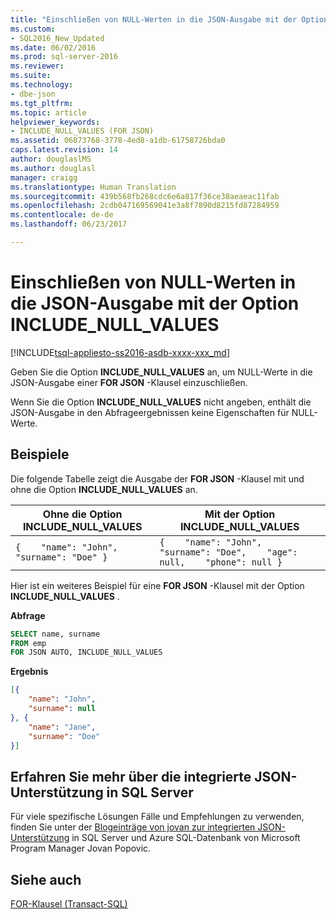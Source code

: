 ```yaml
---
title: "Einschließen von NULL-Werten in die JSON-Ausgabe mit der Option INCLUDE_NULL_VALUES | Microsoft-Dokumentation"
ms.custom:
- SQL2016_New_Updated
ms.date: 06/02/2016
ms.prod: sql-server-2016
ms.reviewer: 
ms.suite: 
ms.technology:
- dbe-json
ms.tgt_pltfrm: 
ms.topic: article
helpviewer_keywords:
- INCLUDE_NULL_VALUES (FOR JSON)
ms.assetid: 06873768-3778-4ed8-a1db-61758726bda0
caps.latest.revision: 14
author: douglaslMS
ms.author: douglasl
manager: craigg
ms.translationtype: Human Translation
ms.sourcegitcommit: 439b568fb268cdc6e6a817f36ce38aeaeac11fab
ms.openlocfilehash: 2cdb047169569041e3a8f7890d8215fd87284959
ms.contentlocale: de-de
ms.lasthandoff: 06/23/2017

---
```

# <a name="include-null-values-in-json---includenullvalues-option"></a>Einschließen von NULL-Werten in die JSON-Ausgabe mit der Option INCLUDE_NULL_VALUES
[!INCLUDE[tsql-appliesto-ss2016-asdb-xxxx-xxx_md](../../includes/tsql-appliesto-ss2016-asdb-xxxx-xxx-md.md)]

  Geben Sie die Option **INCLUDE_NULL_VALUES** an, um NULL-Werte in die JSON-Ausgabe einer **FOR JSON** -Klausel einzuschließen.  
  
 Wenn Sie die Option **INCLUDE_NULL_VALUES** nicht angeben, enthält die JSON-Ausgabe in den Abfrageergebnissen keine Eigenschaften für NULL-Werte.  
  
## <a name="examples"></a>Beispiele  
 Die folgende Tabelle zeigt die Ausgabe der **FOR JSON** -Klausel mit und ohne die Option **INCLUDE_NULL_VALUES** an.  
  
|Ohne die Option **INCLUDE_NULL_VALUES**|Mit der Option **INCLUDE_NULL_VALUES**|  
|--------------------------------------------------|-----------------------------------------------|  
|`{    "name": "John",    "surname": "Doe" }`|`{    "name": "John",    "surname": "Doe",    "age": null,    "phone": null }`|  
  
 Hier ist ein weiteres Beispiel für eine **FOR JSON** -Klausel mit der Option **INCLUDE_NULL_VALUES** .  
  
 **Abfrage**  
  
```sql  
SELECT name, surname  
FROM emp  
FOR JSON AUTO, INCLUDE_NULL_VALUES    
```  
  
 **Ergebnis**  
  
```json  
[{
    "name": "John",
    "surname": null
}, {
    "name": "Jane",
    "surname": "Doe"
}] 
```  

## <a name="learn-more-about-the-built-in-json-support-in-sql-server"></a>Erfahren Sie mehr über die integrierte JSON-Unterstützung in SQL Server  
Für viele spezifische Lösungen Fälle und Empfehlungen zu verwenden, finden Sie unter der [Blogeinträge von jovan zur integrierten JSON-Unterstützung](http://blogs.msdn.com/b/sqlserverstorageengine/archive/tags/json/) in SQL Server und Azure SQL-Datenbank von Microsoft Program Manager Jovan Popovic.  

## <a name="see-also"></a>Siehe auch  
 [FOR-Klausel &#40;Transact-SQL&#41;](../../t-sql/queries/select-for-clause-transact-sql.md)  
  
  

